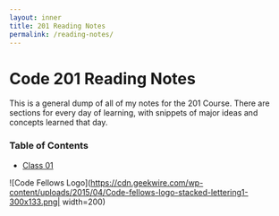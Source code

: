 ```yaml
---
layout: inner
title: 201 Reading Notes
permalink: /reading-notes/
---
```


# Code 201 Reading Notes

This is a general dump of all of my notes for the 201 Course. There are sections for every day of learning, with snippets of major ideas and concepts learned that day.

### Table of Contents
* [Class 01](/class-01.md)


![Code Fellows Logo](https://cdn.geekwire.com/wp-content/uploads/2015/04/Code-fellows-logo-stacked-lettering1-300x133.png| width=200)
